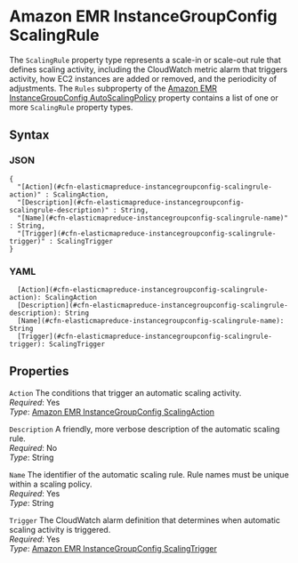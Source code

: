# Amazon EMR InstanceGroupConfig ScalingRule<a name="aws-properties-elasticmapreduce-instancegroupconfig-scalingrule"></a>

The `ScalingRule` property type represents a scale\-in or scale\-out rule that defines scaling activity, including the CloudWatch metric alarm that triggers activity, how EC2 instances are added or removed, and the periodicity of adjustments\. The `Rules` subproperty of the [Amazon EMR InstanceGroupConfig AutoScalingPolicy](aws-properties-elasticmapreduce-instancegroupconfig-autoscalingpolicy.md) property contains a list of one or more `ScalingRule` property types\.

## Syntax<a name="w2922ab1c21c10d123c22c37b5"></a>

### JSON<a name="aws-properties-elasticmapreduce-instancegroupconfig-scalingrule-syntax.json"></a>

```
{
  "[Action](#cfn-elasticmapreduce-instancegroupconfig-scalingrule-action)" : ScalingAction,
  "[Description](#cfn-elasticmapreduce-instancegroupconfig-scalingrule-description)" : String,
  "[Name](#cfn-elasticmapreduce-instancegroupconfig-scalingrule-name)" : String,
  "[Trigger](#cfn-elasticmapreduce-instancegroupconfig-scalingrule-trigger)" : ScalingTrigger
}
```

### YAML<a name="aws-properties-elasticmapreduce-instancegroupconfig-scalingrule-syntax.yaml"></a>

```
  [Action](#cfn-elasticmapreduce-instancegroupconfig-scalingrule-action): ScalingAction
  [Description](#cfn-elasticmapreduce-instancegroupconfig-scalingrule-description): String
  [Name](#cfn-elasticmapreduce-instancegroupconfig-scalingrule-name): String
  [Trigger](#cfn-elasticmapreduce-instancegroupconfig-scalingrule-trigger): ScalingTrigger
```

## Properties<a name="w2922ab1c21c10d123c22c37b7"></a>

`Action`  <a name="cfn-elasticmapreduce-instancegroupconfig-scalingrule-action"></a>
The conditions that trigger an automatic scaling activity\.  
*Required*: Yes  
*Type*: [Amazon EMR InstanceGroupConfig ScalingAction](aws-properties-elasticmapreduce-instancegroupconfig-scalingaction.md)

`Description`  <a name="cfn-elasticmapreduce-instancegroupconfig-scalingrule-description"></a>
A friendly, more verbose description of the automatic scaling rule\.  
*Required*: No  
*Type*: String

`Name`  <a name="cfn-elasticmapreduce-instancegroupconfig-scalingrule-name"></a>
The identifier of the automatic scaling rule\. Rule names must be unique within a scaling policy\.  
*Required*: Yes  
*Type*: String

`Trigger`  <a name="cfn-elasticmapreduce-instancegroupconfig-scalingrule-trigger"></a>
The CloudWatch alarm definition that determines when automatic scaling activity is triggered\.  
*Required*: Yes  
*Type*: [Amazon EMR InstanceGroupConfig ScalingTrigger](aws-properties-elasticmapreduce-instancegroupconfig-scalingtrigger.md)